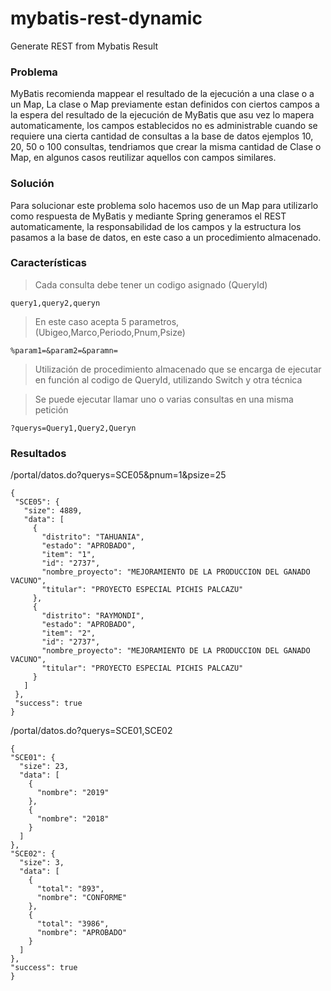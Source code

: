 # mybatis-rest-dynamic
Generate REST from Mybatis Result

### Problema

MyBatis recomienda mappear el resultado de la ejecución a una clase o a un Map, La clase o Map previamente estan definidos con ciertos campos a la espera del resultado de la ejecución de MyBatis que asu vez lo mapera automaticamente, los campos establecidos no es administrable cuando se requiere una cierta cantidad de consultas a la base de datos ejemplos 10, 20, 50 o 100 consultas, tendriamos que crear la misma cantidad de Clase o Map, en algunos casos reutilizar aquellos con campos similares.

### Solución

Para solucionar este problema solo hacemos uso de un Map para utilizarlo como respuesta de MyBatis y mediante Spring generamos el REST automaticamente, la responsabilidad de los campos y la estructura los pasamos a la base de datos, en este caso a un procedimiento almacenado.

### Características

> Cada consulta debe tener un codigo asignado (QueryId)
 ```
 query1,query2,queryn
  ```
> En este caso acepta 5 parametros, (Ubigeo,Marco,Periodo,Pnum,Psize)
 ```
 %param1=&param2=&paramn=
  ```
> Utilización de procedimiento almacenado que se encarga de ejecutar en función al codigo de QueryId, utilizando Switch y otra técnica

> Se puede ejecutar llamar uno o varias consultas en una misma petición
 ```
 ?querys=Query1,Query2,Queryn
  ```

### Resultados
 /portal/datos.do?querys=SCE05&pnum=1&psize=25
 ```
{
  "SCE05": {
    "size": 4889,
    "data": [
      {
        "distrito": "TAHUANIA",
        "estado": "APROBADO",
        "item": "1",
        "id": "2737",
        "nombre_proyecto": "MEJORAMIENTO DE LA PRODUCCION DEL GANADO VACUNO",
        "titular": "PROYECTO ESPECIAL PICHIS PALCAZU"
      },
      {
        "distrito": "RAYMONDI",
        "estado": "APROBADO",
        "item": "2",
        "id": "2737",
        "nombre_proyecto": "MEJORAMIENTO DE LA PRODUCCION DEL GANADO VACUNO",
        "titular": "PROYECTO ESPECIAL PICHIS PALCAZU"
      }
    ]
  },
  "success": true
}
 ```
 /portal/datos.do?querys=SCE01,SCE02
  ```
 {
  "SCE01": {
    "size": 23,
    "data": [
      {
        "nombre": "2019"
      },
      {
        "nombre": "2018"
      }
    ]
  },
  "SCE02": {
    "size": 3,
    "data": [
      {
        "total": "893",
        "nombre": "CONFORME"
      },
      {
        "total": "3986",
        "nombre": "APROBADO"
      }
    ]
  },
  "success": true
}
  ```
